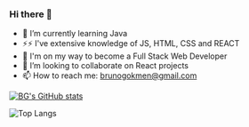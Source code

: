 ### Hi there 👋

<!--
**burgokmen/burgokmen** is a ✨ _special_ ✨ repository because its `README.md` (this file) appears on your GitHub profile.

Here are some ideas to get you started:

- 🔭 I’m currently working on ...
- 🌱 I’m currently learning ...
- 👯 I’m looking to collaborate on ...
- 🤔 I’m looking for help with ...
- 💬 Ask me about ...
- 📫 How to reach me: ...
- 😄 Pronouns: ...
- ⚡ Fun fact: ...
-->

- 🌱 I’m currently learning Java 
- ⚡⚡ I've extensive knowledge of JS, HTML, CSS and REACT
- 🔭 I'm on my way to become a Full Stack Web Developer
- 👯 I’m looking to collaborate on React projects
- 📫 How to reach me: brunogokmen@gmail.com

[![BG's GitHub stats](https://github-readme-stats.vercel.app/api?username=burgokmen)](https://github.com/burgokmen/github-readme-stats&langs_count=2&layout=donut-vertical)

![Top Langs](https://github-readme-stats.vercel.app/api/top-langs/?username=burgokmen)

  

